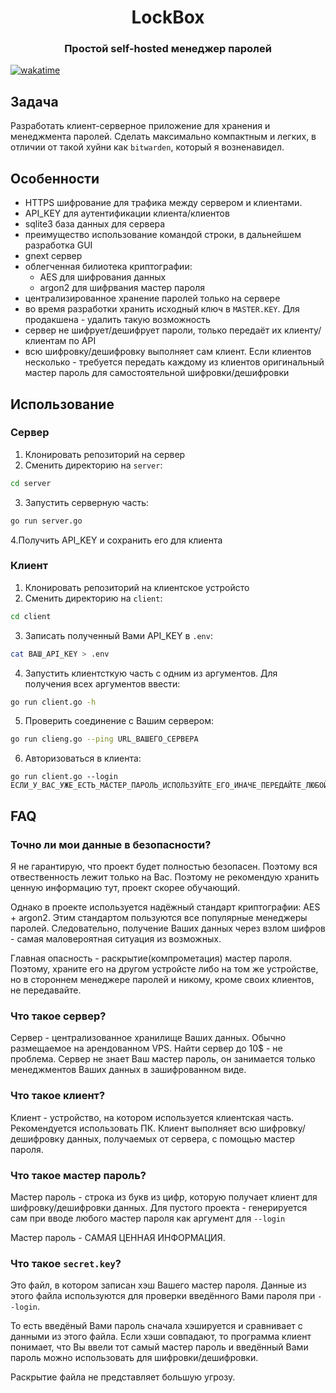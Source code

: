 <h1 align="center">
LockBox
</h1>

<h3 align="center">
Простой self-hosted менеджер паролей
</h3>

[![wakatime](https://wakatime.com/badge/user/018ce029-5220-4722-881d-fc5406c5e923/project/039a8eb3-c6d8-43de-908f-883c1c3470a2.svg)](https://wakatime.com/badge/user/018ce029-5220-4722-881d-fc5406c5e923/project/039a8eb3-c6d8-43de-908f-883c1c3470a2)
  

## Задача 
Разработать клиент-серверное приложение для хранения и менеджмента паролей. Сделать максимально компактным и легких, в отличии от такой хуйни как `bitwarden`, который я возненавидел.


## Особенности
- HTTPS шифрование для трафика между сервером и клиентами.
- API_KEY для аутентификации клиента/клиентов
- sqlite3 база данных для сервера
- преимущество использование командой строки, в дальнейшем разработка GUI
- gnext сервер
- облегченная билиотека криптографии:
  - AES для шифрования данных
  - argon2 для шифрвания мастер пароля
- централизированное хранение паролей только на сервере
- во время разработки хранить исходный ключ в `MASTER.KEY`. Для продакшена - удалить такую возможность
- сервер не шифрует/дешифрует пароли, только передаёт их клиенту/клиентам по API
- всю шифровку/дешифровку выполняет сам клиент. Если клиентов несколько - требуется передать
каждому из клиентов оригинальный мастер пароль для самостоятельной шифровки/дешифровки


## Использование
### Сервер
1. Клонировать репозиторий на сервер
2. Сменить директорию на `server`:
```bash
cd server
```
3. Запустить серверную часть:
```bash
go run server.go
```
4.Получить API_KEY и сохранить его для клиента

### Клиент
1. Клонировать репозиторий на клиентское устройсто
2. Сменить директорию на `client`:
```bash
cd client
```
3. Записать полученный Вами API_KEY в `.env`:
```bash
cat ВАШ_API_KEY > .env
```
4. Запустить клиентсткую часть с одним из аргументов.
Для получения всех аргументов ввести:
```bash
go run client.go -h
```
5. Проверить соединение с Вашим сервером:
```bash
go run clieng.go --ping URL_ВАШЕГО_СЕРВЕРА
```
6. Авторизоваться в клиента:
```
go run client.go --login ЕСЛИ_У_ВАС_УЖЕ_ЕСТЬ_МАСТЕР_ПАРОЛЬ_ИСПОЛЬЗУЙТЕ_ЕГО_ИНАЧЕ_ПЕРЕДАЙТЕ_ЛЮБОЙ_СИМВОЛ_ДЛЯ_ГЕНЕРАЦИИ_НОВОГО
```

## FAQ
### Точно ли мои данные в безопасности?
Я не гарантирую, что проект будет полностью безопасен. Поэтому
вся отвественность лежит только на Вас. Поэтому не рекомендую хранить
ценную информацию тут, проект скорее обучающий. 

Однако в проекте используется надёжный стандарт криптографии:
AES + argon2. Этим стандартом пользуются все популярные менеджеры паролей.
Следовательно, получение Ваших данных через взлом шифров - самая 
маловероятная ситуация из возможных.

Главная опасность - раскрытие(компрометация) мастер пароля. 
Поэтому, храните его на другом устройсте либо на
том же устройстве, но в стороннем менеджере паролей
и никому, кроме своих клиентов, не передавайте.

### Что такое сервер?
Сервер - централизованное хранилище Ваших данных. Обычно
размещаемое на арендованном VPS. Найти сервер до 10$ - не проблема.
Сервер не знает Ваш мастер пароль, он занимается только менеджментов
Ваших данных в зашифрованном виде.

### Что такое клиент?
Клиент - устройство, на котором используется клиентская часть.
Рекомендуется использовать ПК. Клиент выполняет всю шифровку/дешифровку
данных, получаемых от сервера, с помощью мастер пароля.

### Что такое мастер пароль?
Мастер пароль - строка из букв из цифр, которую получает клиент
для шифровку/дешифровки данных. Для пустого проекта - генерируется сам
при вводе любого мастер пароля как аргумент для `--login`

Мастер пароль - САМАЯ ЦЕННАЯ ИНФОРМАЦИЯ. 

### Что такое `secret.key`?
Это файл, в котором записан хэш Вашего мастер пароля. Данные
из этого файла используются для проверки введённого Вами пароля при `--login`.

То есть введёный Вами пароль сначала хэшируется и сравнивает с данными из этого файла.
Если хэши совпадают, то программа клиент понимает, что Вы ввели тот самый мастер пароль
и введённый Вами пароль можно использовать для шифровки/дешифровки.

Раскрытие файла не представляет большую угрозу.

